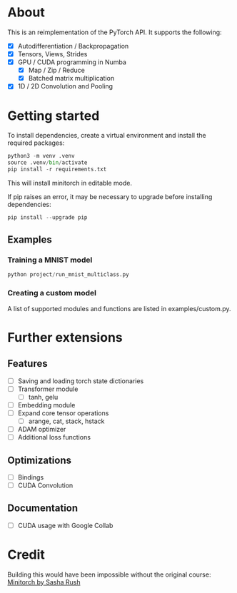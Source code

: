 # About 

This is an reimplementation of the PyTorch API. It supports the following:

- [x] Autodifferentiation / Backpropagation
- [x] Tensors, Views, Strides
- [x] GPU / CUDA programming in Numba
  - [x] Map / Zip / Reduce
  - [x] Batched matrix multiplication
- [x] 1D / 2D Convolution and Pooling

# Getting started

To install dependencies, create a virtual environment and install the required packages:
```python
python3 -m venv .venv
source .venv/bin/activate
pip install -r requirements.txt
```
This will install minitorch in editable mode.

If pip raises an error, it may be necessary to upgrade before installing dependencies:
```python
pip install --upgrade pip
```
## Examples
### Training a MNIST model

```python
python project/run_mnist_multiclass.py 
```
### Creating a custom model
A list of supported modules and functions are listed in examples/custom.py.

# Further extensions

## Features
- [ ] Saving and loading torch state dictionaries
- [ ] Transformer module
  - [ ] tanh, gelu
- [ ] Embedding module
- [ ] Expand core tensor operations
  - [ ] arange, cat, stack, hstack
- [ ] ADAM optimizer
- [ ] Additional loss functions

## Optimizations
- [ ] Bindings
- [ ] CUDA Convolution

## Documentation
- [ ] CUDA usage with Google Collab

# Credit

Building this would have been impossible without the original course:
[Minitorch by Sasha Rush](https://minitorch.github.io/)
